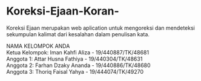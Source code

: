 # Koreksi-Ejaan-Koran-
Koreksi Ejaan merupakan web aplication untuk mengoreksi dan mendeteksi sekumpulan kalimat dari kesalahan dalam penulisan kata.

NAMA KELOMPOK ANDA <br/>
Ketua Kelompok: Iman Kahfi Aliza - 19/440887/TK/48681 <br/>
Anggota 1: Attar Husna Fathiya - 19/440304/TK/48631 <br/>
Anggota 2: Farhan Dzaky Ananda - 19/440886/TK/48680 <br/>
Anggota 3: Thoriq Faisal Yahya - 19/444074/TK/49270 <br/>
